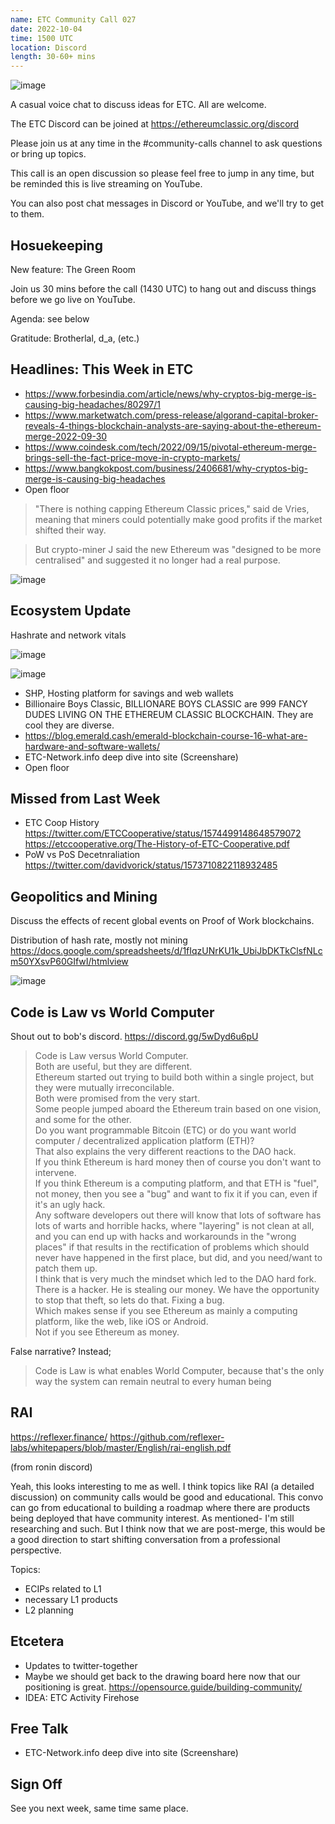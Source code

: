 ```yaml
---
name: ETC Community Call 027
date: 2022-10-04
time: 1500 UTC
location: Discord
length: 30-60+ mins
---
```


![image](https://user-images.githubusercontent.com/1696942/193836915-f96d2922-2a91-4d38-88b4-3a36cc5963e2.png)

A casual voice chat to discuss ideas for ETC. All are welcome.

The ETC Discord can be joined at https://ethereumclassic.org/discord

Please join us at any time in the #community-calls channel to ask questions or bring up topics.

This call is an open discussion so please feel free to jump in any time, but be reminded this is live streaming on YouTube.

You can also post chat messages in Discord or YouTube, and we'll try to get to them.

## Hosuekeeping

New feature: The Green Room

Join us 30 mins before the call (1430 UTC) to hang out and discuss things before we go live on YouTube.

Agenda: see below

Gratitude: Brotherlal, d_a, (etc.)

## Headlines: This Week in ETC

- https://www.forbesindia.com/article/news/why-cryptos-big-merge-is-causing-big-headaches/80297/1
- https://www.marketwatch.com/press-release/algorand-capital-broker-reveals-4-things-blockchain-analysts-are-saying-about-the-ethereum-merge-2022-09-30
- https://www.coindesk.com/tech/2022/09/15/pivotal-ethereum-merge-brings-sell-the-fact-price-move-in-crypto-markets/
- https://www.bangkokpost.com/business/2406681/why-cryptos-big-merge-is-causing-big-headaches 
- Open floor

> "There is nothing capping Ethereum Classic prices," said de Vries, meaning that miners could potentially make good profits if the market shifted their way.

> But crypto-miner J said the new Ethereum was "designed to be more centralised" and suggested it no longer had a real purpose.

![image](https://user-images.githubusercontent.com/1696942/193835240-5b06e7af-8bf7-4483-af81-c14707c83400.png)

## Ecosystem Update

Hashrate and network vitals

![image](https://user-images.githubusercontent.com/1696942/193838682-30ed82eb-24b8-4056-bd31-0c2347e10ef0.png)

![image](https://user-images.githubusercontent.com/1696942/193834087-32ac033d-cfcd-41d0-90cd-16f8efee1590.png)

- SHP, Hosting platform for savings and web wallets
- Billionaire Boys Classic, BILLIONARE BOYS CLASSIC are 999 FANCY DUDES LIVING ON THE ETHEREUM CLASSIC BLOCKCHAIN. They are cool they are diverse. 
- https://blog.emerald.cash/emerald-blockchain-course-16-what-are-hardware-and-software-wallets/
- ETC-Network.info deep dive into site (Screenshare)
- Open floor

## Missed from Last Week

- ETC Coop History https://twitter.com/ETCCooperative/status/1574499148648579072 https://etccooperative.org/The-History-of-ETC-Cooperative.pdf
- PoW vs PoS Decetnraliation https://twitter.com/davidvorick/status/1573710822118932485

## Geopolitics and Mining

Discuss the effects of recent global events on Proof of Work blockchains.

Distribution of hash rate, mostly not mining https://docs.google.com/spreadsheets/d/1fIqzUNrKU1k_UbiJbDKTkClsfNLcm50YXsvP60GIfwI/htmlview

![image](https://user-images.githubusercontent.com/1696942/193844772-2eabefe2-601c-4b50-b0f0-e0b4f620908b.png)


## Code is Law vs World Computer

Shout out to bob's discord. https://discord.gg/5wDyd6u6pU

> Code is Law versus World Computer.  
> Both are useful, but they are different.  
> Ethereum started out trying to build both within a single project, but they were mutually irreconcilable.  
> Both were promised from the very start.  
> Some people jumped aboard the Ethereum train based on one vision, and some for the other.  
> Do you want programmable Bitcoin (ETC) or do you want world computer / decentralized application platform (ETH)?  
> That also explains the very different reactions to the DAO hack.  
> If you think Ethereum is hard money then of course you don't want to intervene.  
> If you think Ethereum is a computing platform, and that ETH is "fuel", not money, then you see a "bug" and want to fix it if you can, even if it's an ugly hack.  
> Any software developers out there will know that lots of software has lots of warts and horrible hacks, where "layering" is not clean at all, and you can end up with hacks and workarounds in the "wrong places" if that results in the rectification of problems which should never have happened in the first place, but did, and you need/want to patch them up.  
> I think that is very much the mindset which led to the DAO hard fork.  
> There is a hacker.   He is stealing our money.   We have the opportunity to stop that theft, so lets do that. 
> Fixing a bug.  
> Which makes sense if you see Ethereum as mainly a computing platform, like the web, like iOS or Android.  
> Not if you see Ethereum as money.  

False narrative? Instead;

> Code is Law is what enables World Computer, because that's the only way the system can remain neutral to every human being

## RAI

https://reflexer.finance/
https://github.com/reflexer-labs/whitepapers/blob/master/English/rai-english.pdf

(from ronin discord)

Yeah, this looks interesting to me as well. I think topics like RAI (a detailed discussion) on community calls would be good and educational. This convo can go from educational to building a roadmap where there are products being deployed that have community interest. As mentioned- I'm still researching and such. But I think now that we are post-merge, this would be a good direction to start shifting conversation from a professional perspective.

Topics:
+ ECIPs related to L1
+ necessary L1 products
+ L2 planning 

## Etcetera

- Updates to twitter-together
- Maybe we should get back to the drawing board here now that our positioning is great. https://opensource.guide/building-community/
- IDEA: ETC Activity Firehose

## Free Talk
- ETC-Network.info deep dive into site (Screenshare)

## Sign Off

See you next week, same time same place.
